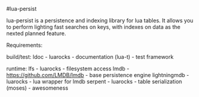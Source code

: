 #lua-persist

lua-persist is a persistence and indexing library for lua tables. It allows you to perform lighting fast searches on keys, with indexes on data as the nexted planned feature.

Requirements:

build/test:
ldoc - luarocks - documentation
(lua-t) - test framework

runtime:
lfs - luarocks - filesystem access
lmdb - https://github.com/LMDB/lmdb - base persistence engine
lightningmdb - luarocks - lua wrapper for lmdb
serpent - luarocks - table serialization
(moses) - awesomeness



